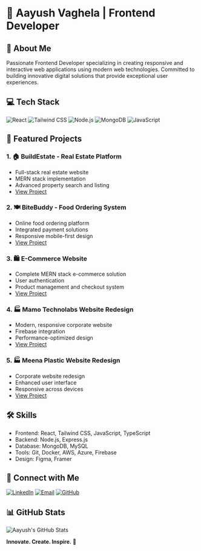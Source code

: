# 👋 Aayush Vaghela | Frontend Developer

## 🚀 About Me
Passionate Frontend Developer specializing in creating responsive and interactive web applications using modern web technologies. Committed to building innovative digital solutions that provide exceptional user experiences.

## 💻 Tech Stack
![React](https://img.shields.io/badge/React-61DAFB?style=for-the-badge&logo=react&logoColor=black)
![Tailwind CSS](https://img.shields.io/badge/Tailwind_CSS-38B2AC?style=for-the-badge&logo=tailwind-css&logoColor=white)
![Node.js](https://img.shields.io/badge/Node.js-339933?style=for-the-badge&logo=nodedotjs&logoColor=white)
![MongoDB](https://img.shields.io/badge/MongoDB-4EA94B?style=for-the-badge&logo=mongodb&logoColor=white)
![JavaScript](https://img.shields.io/badge/JavaScript-F7DF1E?style=for-the-badge&logo=javascript&logoColor=black)

## 🌟 Featured Projects

### 1. 🏠 BuildEstate - Real Estate Platform
- Full-stack real estate website
- MERN stack implementation
- Advanced property search and listing
- [View Project](https://real-estate-website-sepia-two.vercel.app/)

### 2. 🍽️ BiteBuddy - Food Ordering System
- Online food ordering platform
- Integrated payment solutions
- Responsive mobile-first design
- [View Project](https://full-stack-online-food-ordering-system-frontend.vercel.app/)

### 3. 🛍️ E-Commerce Website
- Complete MERN stack e-commerce solution
- User authentication
- Product management and checkout system
- [View Project](https://e-commerce-website-frontend-ashy.vercel.app/)

### 4. 🏭 Mamo Technolabs Website Redesign
- Modern, responsive corporate website
- Firebase integration
- Performance-optimized design
- [View Project](https://mamo-technolabs-website.vercel.app/)

### 5. 🏭 Meena Plastic Website Redesign
- Corporate website redesign
- Enhanced user interface
- Responsive across devices
- [View Project](https://meena-plastic-website-redesign.vercel.app/)

## 🛠️ Skills
- Frontend: React, Tailwind CSS, JavaScript, TypeScript
- Backend: Node.js, Express.js
- Database: MongoDB, MySQL
- Tools: Git, Docker, AWS, Azure, Firebase
- Design: Figma, Framer

## 🤝 Connect with Me
[![LinkedIn](https://img.shields.io/badge/LinkedIn-0077B5?style=for-the-badge&logo=linkedin&logoColor=white)](https://www.linkedin.com/in/aayush-vaghela-a50a65194/)
[![Email](https://img.shields.io/badge/Gmail-D14836?style=for-the-badge&logo=gmail&logoColor=white)](mailto:aayushvaghela12@gmail.com)
[![GitHub](https://img.shields.io/badge/GitHub-100000?style=for-the-badge&logo=github&logoColor=white)](https://github.com/AAYUSH412)

## 📊 GitHub Stats
![Aayush's GitHub Stats](https://github-readme-stats.vercel.app/api?username=AAYUSH412&show_icons=true&theme=radical)

**Innovate. Create. Inspire.** 🚀
